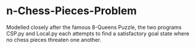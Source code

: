 # n-Chess-Pieces-Problem
Modelled closely after the famous 8-Queens Puzzle, the two programs CSP.py and Local.py each attempts to find a satisfactory goal state where no chess pieces threaten one another. 
